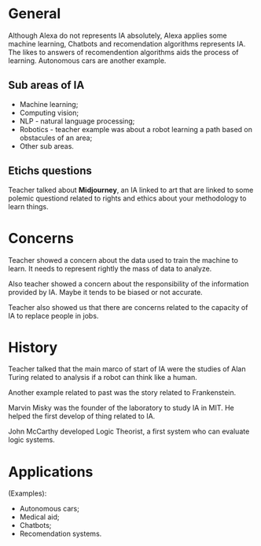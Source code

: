 # General

Although Alexa do not represents IA absolutely, Alexa applies some machine learning, Chatbots and recomendation algorithms represents IA. The likes to answers of recomendention algorithms aids the process of learning. Autonomous cars are another example.


## Sub areas of IA

- Machine learning;
- Computing vision;
- NLP - natural language processing;
- Robotics - teacher example was about a robot learning a path based on obstacules of an area;
- Other sub areas.


## Etichs questions

Teacher talked about **Midjourney**, an IA linked to art that are linked to some polemic questiond related to rights and ethics about your methodology to learn things.


# Concerns

Teacher showed a concern about the data used to train the machine to learn. It needs to represent rightly the mass of data to analyze.

Also teacher showed a concern about the responsibility of the information provided by IA. Maybe it tends to be biased or not accurate.

Teacher also showed us that there are concerns related to the capacity of IA to replace people in jobs.


# History

Teacher talked that the main marco of start of IA were the studies of Alan Turing related to analysis if a robot can think like a human.

Another example related to past was the story related to Frankenstein.

Marvin Misky was the founder of the laboratory to study IA in MIT. He helped the first develop of thing related to IA.

John McCarthy developed Logic Theorist, a first system who can evaluate logic systems.


# Applications

(Examples):
- Autonomous cars;
- Medical aid;
- Chatbots;
- Recomendation systems.